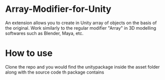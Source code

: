 # Array-Modifier-for-Unity


An extension allows you to create in Unity array of objects on the basis of the original. Work similarly to the regular modifier "Array" in 3D modelling softwares such as Blender, Maya, etc.

# How to use

Clone the repo and you would find the unitypackage inside the asset folder along with the source code th package contains
